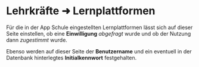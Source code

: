 # Lehrkräfte ➜ Lernplattformen

Für die in der App Schule eingestellten Lernplattformen lässt sich auf dieser Seite einstellen, ob eine **Einwilligung** *abgefragt* wurde und ob der Nutzung dann *zugestimmt* wurde.

Ebenso werden auf dieser Seite der **Benutzername** und ein eventuell in der Datenbank hinterlegtes **Initialkennwort** festgehalten. 